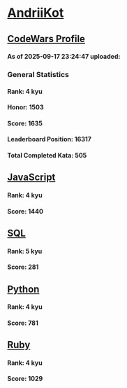 # [AndriiKot](https://www.codewars.com/users/AndriiKot)

## [CodeWars Profile](https://www.codewars.com/users/AndriiKot)

#### As of 2025-09-17 23:24:47 uploaded:

### General Statistics

#### Rank: 4 kyu

#### Honor: 1503

#### Score: 1635

#### Leaderboard Position: 16317

#### Total Completed Kata: 505



## [JavaScript](https://github.com/AndriiKot/JavaScript__CodeWars)

#### Rank: 4 kyu

#### Score: 1440


## [SQL](https://github.com/AndriiKot/SQL__CodeWars)

#### Rank: 5 kyu

#### Score: 281


## [Python](https://github.com/AndriiKot/Python__CodeWars)

#### Rank: 4 kyu

#### Score: 781


## [Ruby](https://github.com/AndriiKot/Ruby__CodeWars)

#### Rank: 4 kyu

#### Score: 1029

